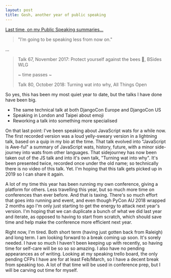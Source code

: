 ```yaml
---
layout: post
title: Gosh, another year of public speaking
---
```


[Last time, on my Public Speaking summaries...](https://glasnt.com/blog/2017/10/28/yet-another-year-of-public-speaking.html)

> "I’m going to be speaking less from now on."

...

> Talk 67, November 2017: Protect yourself against the bees 🐝, BSides WLG
> 
> ~ time passes ~
> 
> Talk 80, October 2018: Turning wat into why, All Things Open


So yes, this has been my most quiet year to date, but the talks I have done have been big. 

* The same technical talk at both DjangoCon Europe and DjangoCon US
* Speaking in London and Taipei about emoji
* Reworking a talk into something more specialised

On that last point: I've been speaking about JavaScript wats for a while now. The first recorded version was a loud yelly-sweary version in a lightning talk, based on a quip in my bio at the time. That talk evolved into "JavaScript is Awe-ful" a summary of JavaScript wats, history, future, with a minor side-journey into wats from other languages. That sidejourney has now been taken out of the JS talk and into it's own talk, "Turning wat into why". It's been presented twice, recorded once under the old name; so technically there is no video of this talk. Yet. I'm hoping that this talk gets picked up in 2019 so I can share it again. 

A lot of my time this year has been running my own conference, giving a platform for others. Less travelling this year, but so much more time on conferences than ever before. And that is taxing. There's so much effort that goes into running and event, and even though PyCon AU 2018 wrapped 2 months ago I'm only just starting to get the energy to attack next year's version. I'm hoping that we can duplicate a bunch of what we did last year and iterate, as opposed to having to start from scratch, which should save time and help make the conference more efficient next year. 

Right now, I'm tired. Both short term (having just gotten back from Raleigh) and long term. I am looking forward to a break coming up soon. It's sorely needed. I have so much I haven't been keeping up with recently, so having time for self-care will be so so so amazing. I also have no pending appearances as of writing. Looking at my speaking trello board, the only pending CFPs I have are for at least Feb/March, so I have a decent break from speaking too. A lot of that time will be used in conference prep, but I will be carving out time for myself. 
